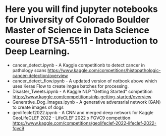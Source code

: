 # Here you will find jupyter notebooks for University of Colorado Boulder Master of Science in Data Science courese DTSA-5511 - Introduction to Deep Learning.

 - cancer_detect.ipynb - A Kaggle competitionb to detect cancer in pathology scans https://www.kaggle.com/competitions/histopathologic-cancer-detection/overview
 - cancer_detect_flow.ipynb - A updated version of notbook above which uses Keras Flow to create imgae batches for processing.
 - Disaster_Tweets.ipynb - A Kaggle NLP "Getting Started" competition https://www.kaggle.com/competitions/nlp-getting-started/overview
 - Generative_Dog_Images.ipynb  - A generative adversarial network (GAN) to create images of dogs
 - geolifeclef2022.ipynb - A CNN and merged deep network for Kaggle GeoLifeCLEF 2022 - LifeCLEF 2022 x FGVC9 competition https://www.kaggle.com/competitions/geolifeclef-2022-lifeclef-2022-fgvc9
